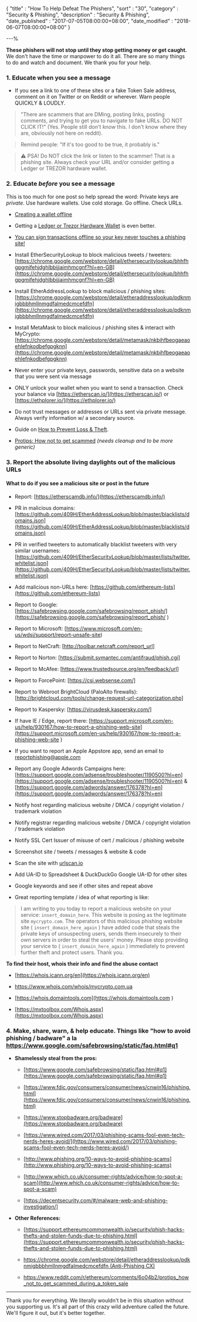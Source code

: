 {
"title"       : "How To Help Defeat The Phishers",
"sort"        : "30",
"category"    : "Security & Phishing",
"description" : "Security & Phishing",
"date_published" : "2017-07-05T08:00:00+08:00",
"date_modified"  : "2018-06-07T08:00:00+08:00"
}

---%



**These phishers will not stop until they stop getting money or get caught.** We don't have the time or manpower to do it all. There are so many things to do and watch and document. We thank you for your help.

### 1. Educate when you see a message

- If you see a link to one of these sites or a fake Token Sale address, comment on it on Twitter or on Reddit or wherever. Warn people QUICKLY & LOUDLY.

> "There are scammers that are DMing, posting links, posting comments, and trying to get you to navigate to fake URLs. DO NOT CLICK IT!" (Yes. People still don't know this. I don't know where they are, obviously not here on reddit).

> Remind people: "If it's too good to be true, it probably is."

> ⚠ PSA! Do NOT click the link or listen to the scammer! That is a phishing site. Always check your URL and/or consider getting a Ledger or TREZOR hardware wallet.

### 2. Educate *before* you see a message

This is too much for one post so help spread the word: Private keys are *private*. Use hardware wallets. Use cold storage. Go offline. Check URLs.

*   [Creating a wallet offline](https://support.ethereumcommonwealth.io/offline/running-mycrypto-locally.html)

*   Getting a [Ledger or Trezor Hardware Wallet](https://support.ethereumcommonwealth.io/hardware-wallets/hardware-wallet-recommendations.html) is even better.

*   [You can sign transactions offline so your key never touches a phishing site!](https://support.ethereumcommonwealth.io/offline/making-offline-transaction-on-mycrypto.html)

- Install EtherSecurityLookup to block malicious tweets / tweeters: [https://chrome.google.com/webstore/detail/ethersecuritylookup/bhhfhgpgmifehjdghlbbijjaimhmcgnf?hl=en-GB](https://chrome.google.com/webstore/detail/ethersecuritylookup/bhhfhgpgmifehjdghlbbijjaimhmcgnf?hl=en-GB)

- Install EtherAddressLookup to block malicious / phishing sites: [https://chrome.google.com/webstore/detail/etheraddresslookup/pdknmigbbbhmllnmgdfalmedcmcefdfn](https://chrome.google.com/webstore/detail/etheraddresslookup/pdknmigbbbhmllnmgdfalmedcmcefdfn)

- Install MetaMask to block malicious / phishing sites & interact with MyCrypto: [https://chrome.google.com/webstore/detail/metamask/nkbihfbeogaeaoehlefnkodbefgpgknn](https://chrome.google.com/webstore/detail/metamask/nkbihfbeogaeaoehlefnkodbefgpgknn)

*   Never enter your private keys, passwords, sensitive data on a website that you were sent via message

*   ONLY unlock your wallet when you want to send a transaction. Check your balance via [https://etherscan.io/](https://etherscan.io/) or [https://ethplorer.io/](https://ethplorer.io/)

*   Do not trust messages or addresses or URLs sent via private message. Always verify information w/ a secondary source.

*   Guide on [How to Prevent Loss & Theft](https://support.ethereumcommonwealth.io/getting-started/protecting-yourself-and-your-funds.html).

*   [Protips: How not to get scammed](https://support.ethereumcommonwealth.io/security/mycrypto-protips-how-not-to-get-scammed-during-ico.html) *(needs cleanup and to be more generic)*


### 3. Report the absolute living daylights out of the malicious URLs


#### What to do if you see a malicious site or post in the future

- Report: [https://etherscamdb.info/](https://etherscamdb.info/)

- PR in malicious domains: [https://github.com/409H/EtherAddressLookup/blob/master/blacklists/domains.json](https://github.com/409H/EtherAddressLookup/blob/master/blacklists/domains.json)

- PR in verified tweeters to automatically blacklist tweeters with very similar usernames: [https://github.com/409H/EtherSecurityLookup/blob/master/lists/twitter.whitelist.json](https://github.com/409H/EtherSecurityLookup/blob/master/lists/twitter.whitelist.json)

- Add malicious non-URLs here: [https://github.com/ethereum-lists](https://github.com/ethereum-lists)

- Report to Google: [https://safebrowsing.google.com/safebrowsing/report_phish/](https://safebrowsing.google.com/safebrowsing/report_phish/ )

- Report to Microsoft: [https://www.microsoft.com/en-us/wdsi/support/report-unsafe-site)

- Report to NetCraft: [http://toolbar.netcraft.com/report_url]

- Report to Norton: [https://submit.symantec.com/antifraud/phish.cgi]

- Report to McAfee: [https://www.trustedsource.org/en/feedback/url]

- Report to ForcePoint: [https://csi.websense.com/]

- Report to Webroot BrightCloud (PaloAlto firewalls): [http://brightcloud.com/tools/change-request-url-categorization.php]

- Report to Kaspersky: [https://virusdesk.kaspersky.com/]

- If have IE / Edge, report there: [https://support.microsoft.com/en-us/help/930167/how-to-report-a-phishing-web-site](https://support.microsoft.com/en-us/help/930167/how-to-report-a-phishing-web-site )

- If you want to report an Apple Appstore app, send an email to reportphishing@apple.com

- Report any Google Adwords Campaigns here: [https://support.google.com/adsense/troubleshooter/1190500?hl=en](https://support.google.com/adsense/troubleshooter/1190500?hl=en) & [https://support.google.com/adwords/answer/176378?hl=en](https://support.google.com/adwords/answer/176378?hl=en)

- Notify host regarding malicious website / DMCA / copyright violation / trademark violation

- Notify registrar regarding malicious website / DMCA / copyright violation / trademark violation

- Notify SSL Cert Issuer of misuse of cert / malicious / phishing website

- Screenshot site / tweets / messages & website & code

- Scan the site with [urlscan.io](https://urlscan.io/)

- Add UA-ID to Spreadsheet & DuckDuckGo Google UA-ID for other sites

- Google keywords and see if other sites and repeat above

- Great reporting template / idea of what reporting is like:

> I am writing to you today to report a malicious website on your service: `insert_domain_here`. This website is posing as the legitimate site `mycrypto.com`. The operators of this malicious phishing website site ( `insert_domain_here_again` ) have added code that steals the private keys of unsuspecting users, sends them insecurely to their own servers in order to steal the users' money. Please stop providing your service to ( `insert_domain_here_again` ) immediately to prevent further theft and protect users. Thank you.

**To find their host, whois their info and find the abuse contact**

*  [https://whois.icann.org/en](https://whois.icann.org/en)

*  [https://www.whois.com/whois/mycrypto.com.ua ](https://www.whois.com/whois/mycrypto.com.ua)

*  [https://whois.domaintools.com](https://whois.domaintools.com )

*  [https://mxtoolbox.com/Whois.aspx](https://mxtoolbox.com/Whois.aspx)


### 4. Make, share, warn, & help educate. Things like "how to avoid phishing / badware" a la https://www.google.com/safebrowsing/static/faq.html#q1

- **Shamelessly steal from the pros:**

    - [https://www.google.com/safebrowsing/static/faq.html#q1](https://www.google.com/safebrowsing/static/faq.html#q1)

    - [https://www.fdic.gov/consumers/consumer/news/cnwin16/phishing.html](https://www.fdic.gov/consumers/consumer/news/cnwin16/phishing.html)

    - [https://www.stopbadware.org/badware](https://www.stopbadware.org/badware)

    -  [https://www.wired.com/2017/03/phishing-scams-fool-even-tech-nerds-heres-avoid/](https://www.wired.com/2017/03/phishing-scams-fool-even-tech-nerds-heres-avoid/)

    -  [http://www.phishing.org/10-ways-to-avoid-phishing-scams](http://www.phishing.org/10-ways-to-avoid-phishing-scams)

    - [http://www.which.co.uk/consumer-rights/advice/how-to-spot-a-scam](http://www.which.co.uk/consumer-rights/advice/how-to-spot-a-scam)

	- [https://decentsecurity.com/#/malware-web-and-phishing-investigation/]

- **Other References:**

    - [https://support.ethereumcommonwealth.io/security/phish-hacks-thefts-and-stolen-funds-due-to-phishing.html](https://support.ethereumcommonwealth.io/security/phish-hacks-thefts-and-stolen-funds-due-to-phishing.html)

    - [https://chrome.google.com/webstore/detail/etheraddresslookup/pdknmigbbbhmllnmgdfalmedcmcefdfn (Anti-Phishing CX)](https://chrome.google.com/webstore/detail/etheraddresslookup/pdknmigbbbhmllnmgdfalmedcmcefdfn (Anti-Phishing CX))

    - [https://www.reddit.com/r/ethereum/comments/6o04b2/protips_how_not_to_get_scammed_during_a_token_sale ](https://www.reddit.com/r/ethereum/comments/6o04b2/protips_how_not_to_get_scammed_during_a_token_sale )

---

Thank you for everything. We literally wouldn't be in this situation without you supporting us. It's all part of this crazy wild adventure called the future. We'll figure it out, but it's better together.
